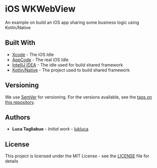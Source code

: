 # iOS WKWebView

An example on build an iOS app sharing some business logic using Kotlin/Native

## Built With

* [Xcode](https://developer.apple.com/xcode/) - The iOS Idle
* [AppCode](https://www.jetbrains.com/objc/) - The real iOS Idle
* [IntelliJ IDEA](https://www.jetbrains.com/idea/) - The idle used for build shared framework
* [Kotlin/Native](https://kotlinlang.org/docs/reference/native-overview.html) - The project used to build shared framework  

## Versioning

We use [SemVer](http://semver.org/) for versioning. For the versions available, see the [tags on this repository](https://github.com/lukluca/ios-wkwebview/tags). 

## Authors

* **Luca Tagliabue** - *Initial work* - [lukluca](https://github.com/lukluca)


## License

This project is licensed under the MIT License - see the [LICENSE](https://github.com/lukluca/ios-wkwebview/blob/master/LICENSE) file for details
